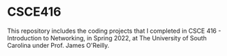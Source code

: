 # CSCE416
This repository includes the coding projects that I completed in CSCE 416 - Introduction to Networking, in Spring 2022, at The University of South Carolina under Prof. James O'Reilly.
